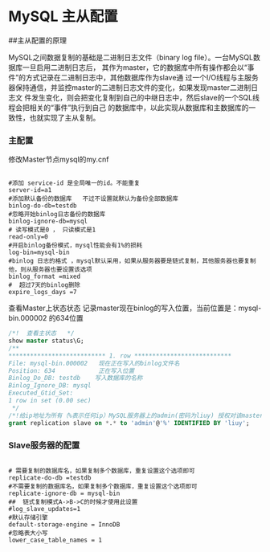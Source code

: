 # MySQL 主从配置
##主从配置的原理

MySQL之间数据复制的基础是二进制日志文件（binary log file）。一台MySQL数据库一旦启用二进制日志后，
其作为master，它的数据库中所有操作都会以“事件”的方式记录在二进制日志中，其他数据库作为slave通
过一个I/O线程与主服务器保持通信，并监控master的二进制日志文件的变化，如果发现master二进制日志文
件发生变化，则会把变化复制到自己的中继日志中，然后slave的一个SQL线程会把相关的“事件”执行到自己
的数据库中，以此实现从数据库和主数据库的一致性，也就实现了主从复制。

### 主配置
修改Master节点mysql的my.cnf
```properties

#添加 service-id 是全局唯一的id。不能重复
server-id=a1
#添加默认备份的数据库   不过不设置就默认为备份全部数据库
binlog-do-db=testdb
#忽略开始binlog日志备份的数据库
binlog-ignore-db=mysql
# 读写模式是0 ， 只读模式是1
read-only=0
#开启binlog备份模式，mysql性能会有1%的损耗
log-bin=mysql-bin
#binlog 日志的格式 ，mysql默认采用，如果从服务器要是链式复制，其他服务器也要复制他，则从服务器也要设置该选项
binlog_format =mixed 
#  超过7天的binlog删除
expire_logs_days =7  

```
查看Master上状态状态 记录master现在binlog的写入位置，当前位置是：mysql-bin.000002 的634位置
```sql
/*!  查看主状态   */
show master status\G;
/**
*************************** 1. row ***************************
File: mysql-bin.000002   现在正在写入的binlog文件名
Position: 634            正在写入位置
Binlog_Do_DB: testdb    写入数据库的名称
Binlog_Ignore_DB: mysql
Executed_Gtid_Set:
1 row in set (0.00 sec)
 */
/*!给ip地址为所有（%表示任何ip）MySQL服务器上的admin(密码为liuy) 授权对该master的复制权限*/
grant replication slave on *.* to 'admin'@'%' IDENTIFIED BY 'liuy'; 

```



### Slave服务器的配置

```properties

# 需要复制的数据库名，如果复制多个数据库，重复设置这个选项即可
replicate-do-db =testdb
#不需要复制的数据库名，如果复制多个数据库，重复设置这个选项即可
replicate-ignore-db = mysql-bin
##  链式复制模式A->B->C的时候才使用此设置
#log_slave_updates=1
#默认存储引擎
default-storage-engine = InnoDB
#忽略表大小写 
lower_case_table_names = 1 

```
